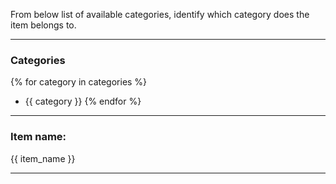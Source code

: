 From below list of available categories, identify which category does the item belongs to.

---
### Categories
{% for category in categories %}
- {{ category }}
{% endfor %}

---

### Item name:
{{ item_name }}

---